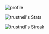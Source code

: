 ![profile](https://user-images.githubusercontent.com/75655258/184562278-618e84c5-3d76-4636-a299-5be800ca3906.gif)

<!---
trustneil/trustneil is a ✨ special ✨ repository because its `README.md` (this file) appears on your GitHub profile.
You can click the Preview link to take a look at your changes.
--->

![trustneil's Stats](https://github-readme-stats.vercel.app/api?username=trustneil&theme=midnight-purple&show_icons=true&hide_border=true&count_private=true)

![trustneil's Streak](https://github-readme-streak-stats.herokuapp.com/?user=trustneil&theme=midnight-purple&hide_border=true)

<!---
credits to https://gh-stats-gen.vercel.app/ for the above stats ; midnight purple
--->
